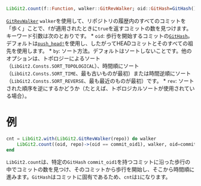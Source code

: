 ```julia
LibGit2.count(f::Function, walker::GitRevWalker; oid::GitHash=GitHash(), by::Cint=Consts.SORT_NONE, rev::Bool=false)
```

[`GitRevWalker`](@ref) `walker`を使用して、リポジトリの履歴内のすべてのコミットを「歩く」ことで、`f`が適用されたときに`true`を返すコミットの数を見つけます。キーワード引数は次のとおりです。     * `oid`: 歩行を開始するコミットの[`GitHash`](@ref)。デフォルトは[`push_head!`](@ref)を使用し、したがってHEADコミットとそのすべての祖先を使用します。     * `by`: ソート方法。デフォルトはソートしないことです。他のオプションは、トポロジーによるソート（`LibGit2.Consts.SORT_TOPOLOGICAL`）、時間順にソート（`LibGit2.Consts.SORT_TIME`、最も古いものが最初）または時間逆順にソート（`LibGit2.Consts.SORT_REVERSE`、最も最近のものが最初）です。     * `rev`: ソートされた順序を逆にするかどうか（たとえば、トポロジカルソートが使用されている場合）。

# 例

```julia
cnt = LibGit2.with(LibGit2.GitRevWalker(repo)) do walker
    LibGit2.count((oid, repo)->(oid == commit_oid1), walker, oid=commit_oid1, by=LibGit2.Consts.SORT_TIME)
end
```

`LibGit2.count`は、特定の`GitHash` `commit_oid1`を持つコミットに沿った歩行の中でコミットの数を見つけ、そのコミットから歩行を開始し、そこから時間順に進みます。`GitHash`はコミットに固有であるため、`cnt`は`1`になります。
